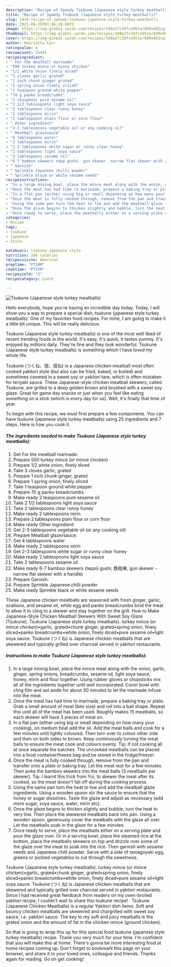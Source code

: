 ```yaml
---
description: "Recipe of Speedy Tsukune (Japanese style turkey meatballs)"
title: "Recipe of Speedy Tsukune (Japanese style turkey meatballs)"
slug: 1430-recipe-of-speedy-tsukune-japanese-style-turkey-meatballs
date: 2021-06-29T01:46:28.607Z
image: https://img-global.cpcdn.com/recipes/349a27c38fce951e/680x482cq70/tsukune-japanese-style-turkey-meatballs-recipe-main-photo.jpg
thumbnail: https://img-global.cpcdn.com/recipes/349a27c38fce951e/680x482cq70/tsukune-japanese-style-turkey-meatballs-recipe-main-photo.jpg
cover: https://img-global.cpcdn.com/recipes/349a27c38fce951e/680x482cq70/tsukune-japanese-style-turkey-meatballs-recipe-main-photo.jpg
author: Henrietta Carr
ratingvalue: 4
reviewcount: 25445
recipeingredient:
- " For the meatball marinade"
- "500 turkey mince or mince chicken"
- "1/2 white onion finely diced"
- "3 cloves garlic grated"
- "1 inch chunk ginger grated"
- "1 spring onion finely sliced"
- "1 teaspoon ground white pepper"
- "70 g panko breadcrumbs"
- "2 teaspoons pure sesame oil"
- "2 1/2 tablespoons light soya sauce"
- "2 tablespoons clear runny honey"
- "2 tablespoons mirin"
- "2 tablespoons plain flour or corn flour"
- " Other ingredient"
- "2-3 tablespoons vegetable oil or any cooking oil"
- " Meatball glazesauce"
- "4 tablespoons water"
- "2 tablespoons mirin"
- "2-3 tablespoons white sugar or runny clear honey"
- "2 tablespoons light soya sauce"
- "2 tablespoons sesame oil"
- "6-7 bamboo skewers tepp gushi  gun skewer  narrow flat skewer with a handle"
- " Garnish"
- " Sprinkle Japanese chilli powder"
- " Sprinkle black or white sesame seeds"
recipeinstructions:
- "In a large mixing bowl, place the mince meat along with the onion, garlic, ginger, spring onions, breadcrumbs, sesame oil, light soya sauce, honey, mirin and flour together. Using rubber gloves or chopsticks mix all of the ingredients together until well incorporated. Cover bowl with cling film and set aside for about 30 minutes to let the marinade infuse into the meat."
- "Once the meat has had time to marinade, prepare a baking tray or plate. Grab a small amount of meat (bite size) and roll into a ball shape. Repeat this until all of the meat has been used. Roughly makes 15 meatballs, so each skewer will have 3 pieces of meat on."
- "In a flat pan (either using big or small depending on how many your cooking), on medium heat add the oil. Add the meat balls and cook for a few minutes until lightly coloured. Then turn over to colour other side and then on both sides to brown. Keep continuously turning the meat balls to ensure the meat cook and colours evenly. Tip: if not cooking all at once separate the batches. The uncooked meatballs can be placed into a food container/freeze bag and be stored in the fridge/freezer."
- "Once the meat is fully cooked through, remove from the pan and transfer onto a plate or baking tray. Let the meat rest for a few minutes. Then poke the bamboo skewers into the meat balls (3 meatballs per skewer). Tip: I learnt this trick from Yui, to skewer the meat after its cooked, so the meat doesn&#39;t fall off during the cooking process."
- "Using the same pan turn the heat to low and add the meatball glaze ingredients. Using a wooden spoon stir the sauce to ensure that the honey or sugar dissolves. Taste the glaze and adjust as necessary (add more sugar, soya sauce, water, mirin etc)."
- "Once the glaze begins to thicken slightly and bubble, turn the heat to very low. Then place the skewered meatballs back into pan. Using a wooden spoon, generously cover the meatballs with the glaze all over. Let the meatballs soak in the glaze for a few minutes."
- "Once ready to serve, place the meatballs either on a serving plate and pour the glaze over. Or in a serving bowl, place the steamed rice at the bottom, place the meatballs skewers on top and drizzle over some of the glaze over the meat to soak into the rice. Then garnish with sesame seeds and Japanese chilli powder. Serve with a side of tamagoyaki egg, greens or pickled vegetables to cut through the sweetness."
categories:
- Recipe
tags:
- tsukune
- japanese
- style

katakunci: tsukune japanese style 
nutrition: 294 calories
recipecuisine: American
preptime: "PT18M"
cooktime: "PT57M"
recipeyield: "2"
recipecategory: Lunch

---
```



![Tsukune (Japanese style turkey meatballs)](https://img-global.cpcdn.com/recipes/349a27c38fce951e/680x482cq70/tsukune-japanese-style-turkey-meatballs-recipe-main-photo.jpg)

Hello everybody, hope you're having an incredible day today. Today, I will show you a way to prepare a special dish, tsukune (japanese style turkey meatballs). One of my favorites food recipes. For mine, I am going to make it a little bit unique. This will be really delicious.

Tsukune (Japanese style turkey meatballs) is one of the most well liked of recent trending foods in the world. It's easy, it's quick, it tastes yummy. It's enjoyed by millions daily. They're fine and they look wonderful. Tsukune (Japanese style turkey meatballs) is something which I have loved my whole life.

Tsukune (つくね、捏、捏ね) is a Japanese chicken meatball most often cooked yakitori style (but also can be fried, baked, or boiled) and sometimes covered in a sweet soy or yakitori tare, which is often mistaken for teriyaki sauce. These Japanese-style chicken meatball skewers, called Tsukune, are grilled to a deep golden brown and brushed with a sweet soy glaze. Great for game day snacks or just when you feel like eating something on a stick (which is every day for us). Well, it&#39;s finally that time of year.


To begin with this recipe, we must first prepare a few components. You can have tsukune (japanese style turkey meatballs) using 25 ingredients and 7 steps. Here is how you cook it.

<!--inarticleads1-->

##### The ingredients needed to make Tsukune (Japanese style turkey meatballs):

1. Get  For the meatball marinade:
1. Prepare 500 turkey mince (or mince chicken)
1. Prepare 1/2 white onion, finely diced
1. Take 3 cloves garlic, grated
1. Prepare 1 inch chunk ginger, grated
1. Prepare 1 spring onion, finely sliced
1. Take 1 teaspoon ground white pepper
1. Prepare 70 g panko breadcrumbs
1. Make ready 2 teaspoons pure sesame oil
1. Take 2 1/2 tablespoons light soya sauce
1. Take 2 tablespoons clear runny honey
1. Make ready 2 tablespoons mirin
1. Prepare 2 tablespoons plain flour or corn flour
1. Make ready  Other ingredient:
1. Get 2-3 tablespoons vegetable oil (or any cooking oil)
1. Prepare  Meatball glaze/sauce:
1. Get 4 tablespoons water
1. Make ready 2 tablespoons mirin
1. Get 2-3 tablespoons white sugar or runny clear honey
1. Make ready 2 tablespoons light soya sauce
1. Take 2 tablespoons sesame oil
1. Make ready 6-7 bamboo skewers (teppō gushi, 鉄砲串, gun skewer - narrow flat skewer with a handle)
1. Prepare  Garnish:
1. Prepare  Sprinkle Japanese chilli powder
1. Make ready  Sprinkle black or white sesame seeds


These Japanese chicken meatballs are seasoned with fresh ginger, garlic, scallions, and sesame oil, while egg and panko breadcrumbs bind the meat to allow it to cling to a skewer and stay together on the grill. How to Make Japanese-Style Chicken Meatball Skewers With Sweet Soy Glaze (Tsukune). Tsukune (Japanese style turkey meatballs). turkey mince (or mince chicken)•garlic, grated•chunk ginger, grated•spring onion, finely sliced•panko breadcrumbs•white onion, finely diced•pure sesame oil•light soya sauce. Tsukune (つくね) is Japanese chicken meatballs that are skewered and typically grilled over charcoal served in yakitori restaurants. 

<!--inarticleads2-->

##### Instructions to make Tsukune (Japanese style turkey meatballs):

1. In a large mixing bowl, place the mince meat along with the onion, garlic, ginger, spring onions, breadcrumbs, sesame oil, light soya sauce, honey, mirin and flour together. Using rubber gloves or chopsticks mix all of the ingredients together until well incorporated. Cover bowl with cling film and set aside for about 30 minutes to let the marinade infuse into the meat.
1. Once the meat has had time to marinade, prepare a baking tray or plate. Grab a small amount of meat (bite size) and roll into a ball shape. Repeat this until all of the meat has been used. Roughly makes 15 meatballs, so each skewer will have 3 pieces of meat on.
1. In a flat pan (either using big or small depending on how many your cooking), on medium heat add the oil. Add the meat balls and cook for a few minutes until lightly coloured. Then turn over to colour other side and then on both sides to brown. Keep continuously turning the meat balls to ensure the meat cook and colours evenly. Tip: if not cooking all at once separate the batches. The uncooked meatballs can be placed into a food container/freeze bag and be stored in the fridge/freezer.
1. Once the meat is fully cooked through, remove from the pan and transfer onto a plate or baking tray. Let the meat rest for a few minutes. Then poke the bamboo skewers into the meat balls (3 meatballs per skewer). Tip: I learnt this trick from Yui, to skewer the meat after its cooked, so the meat doesn&#39;t fall off during the cooking process.
1. Using the same pan turn the heat to low and add the meatball glaze ingredients. Using a wooden spoon stir the sauce to ensure that the honey or sugar dissolves. Taste the glaze and adjust as necessary (add more sugar, soya sauce, water, mirin etc).
1. Once the glaze begins to thicken slightly and bubble, turn the heat to very low. Then place the skewered meatballs back into pan. Using a wooden spoon, generously cover the meatballs with the glaze all over. Let the meatballs soak in the glaze for a few minutes.
1. Once ready to serve, place the meatballs either on a serving plate and pour the glaze over. Or in a serving bowl, place the steamed rice at the bottom, place the meatballs skewers on top and drizzle over some of the glaze over the meat to soak into the rice. Then garnish with sesame seeds and Japanese chilli powder. Serve with a side of tamagoyaki egg, greens or pickled vegetables to cut through the sweetness.


Tsukune (Japanese style turkey meatballs). turkey mince (or mince chicken)•garlic, grated•chunk ginger, grated•spring onion, finely sliced•panko breadcrumbs•white onion, finely diced•pure sesame oil•light soya sauce. Tsukune (つくね) is Japanese chicken meatballs that are skewered and typically grilled over charcoal served in yakitori restaurants. Since I had received great feedback from readers on my oven-broiled yakitori recipe, I couldn&#39;t wait to share this tsukune recipe! · Tsukune (Japanese Chicken Meatballs) is a regular Yakitori dish items. Soft and bouncy chicken meatballs are skewered and chargrilled with sweet soy sauce, i.e. yakitori sauce. The key to my soft and juicy meatballs is the grated onion and the amount of fat in the chicken mince (ground chicken). 

So that is going to wrap this up for this special food tsukune (japanese style turkey meatballs) recipe. Thank you very much for your time. I'm confident that you will make this at home. There's gonna be more interesting food at home recipes coming up. Don't forget to bookmark this page on your browser, and share it to your loved ones, colleague and friends. Thanks again for reading. Go on get cooking!
